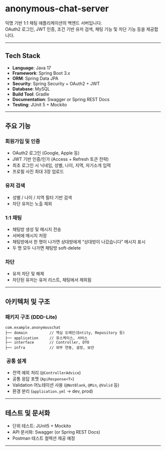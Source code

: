 # anonymous-chat-server

익명 기반 1:1 채팅 애플리케이션의 백엔드 서버입니다.  
OAuth2 로그인, JWT 인증, 조건 기반 유저 검색, 채팅 기능 및 차단 기능 등을 제공합니다.

---

## Tech Stack

- **Language**: Java 17
- **Framework**: Spring Boot 3.x
- **ORM**: Spring Data JPA
- **Security**: Spring Security + OAuth2 + JWT
- **Database**: MySQL
- **Build Tool**: Gradle
- **Documentation**: Swagger or Spring REST Docs
- **Testing**: JUnit 5 + Mockito

---

## 주요 기능

### 회원가입 및 인증
- OAuth2 로그인 (Google, Apple 등)
- JWT 기반 인증/인가 (Access + Refresh 토큰 전략)
- 최초 로그인 시 닉네임, 성별, 나이, 지역, 자기소개 입력
- 프로필 사진 최대 3장 업로드

### 유저 검색
- 성별 / 나이 / 지역 필터 기반 검색
- 차단 유저는 노출 제외

### 1:1 채팅
- 채팅방 생성 및 메시지 전송
- 서버에 메시지 저장
- 채팅방에서 한 명이 나가면 상대방에게 “상대방이 나갔습니다” 메시지 표시
- 두 명 모두 나가면 채팅방 soft-delete

### 차단
- 유저 차단 및 해제
- 차단된 유저는 유저 리스트, 채팅에서 제외됨

---

## 아키텍처 및 구조

###  패키지 구조 (DDD-Lite)

```text
com.example.anonymouschat
├── domain          // 핵심 도메인(Entity, Repository 등)
├── application     // 유스케이스, 서비스
├── interface       // Controller, DTO
├── infra           // 외부 연동, 설정, 보안
```

### ️ 공통 설계
- 전역 예외 처리 (`@ControllerAdvice`)
- 공통 응답 포맷 (`ApiResponse<T>`)
- Validation 어노테이션 사용 (`@NotBlank`, `@Min`, `@Valid` 등)
- 환경 분리 (`application.yml` → dev, prod)

---

##  테스트 및 문서화

- 단위 테스트: JUnit5 + Mockito
- API 문서화: Swagger (or Spring REST Docs)
- Postman 테스트 컬렉션 제공 예정

---